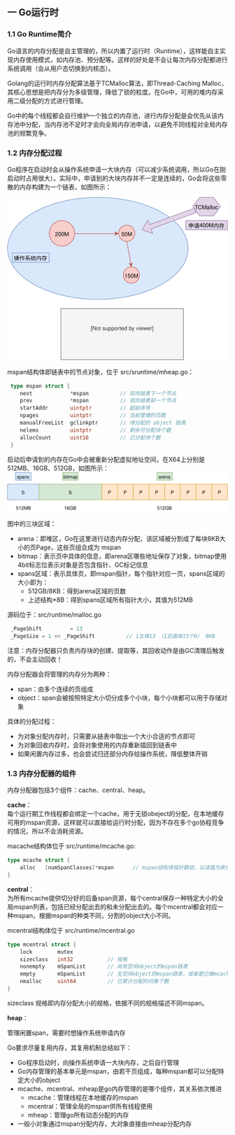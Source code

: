 ## 一 Go运行时

### 1.1 Go Runtime简介

Go语言的内存分配是自主管理的，所以内置了运行时（Runtime），这样能自主实现内存使用模式，如内存池、预分配等。这样的好处是不会让每次内存分配都进行系统调用（会从用户态切换到内核态）。  

Golang的运行时内存分配算法基于TCMalloc算法，即Thread-Caching Malloc，其核心思想是把内存分为多级管理，降低了锁的粒度。在Go中，可用的堆内存采用二级分配的方式进行管理。  

Go中的每个线程都会自行维护一个独立的内存池，进行内存分配是会优先从该内存池中分配，当内存池不足时才会向全局内存池申请，以避免不同线程对全局内存池的频繁竞争。  

### 1.2 内存分配过程

Go程序在启动时会从操作系统申请一大块内存（可以减少系统调用，所以Go在刚启动时占用很大）。实际中，申请到的大块内存并不一定是连续的，Go会将这些零散的内存构建为一个链表，如图所示： 

![](../images/go/08-02.svg)  

mspan结构体即链表中的节点对象，位于 src/sruntime/mheap.go：
```go
 type mspan struct {
    next            *mspan          // 双向链表下一个节点
    prev            *mspan          // 双向链表前一个节点
    startAddr       uintptr         // 起始序号
    npages          uintptr         // 当前管理的页数
    manualFreeList  gclinkptr       // 待分配的 object 链表
    nelems          uintptr         // 剩余可分配块个数
    allocCount      uint16          // 已分配块个数
 }
```

启动后申请到的内存在Go中会被重新分配虚拟地址空间，在X64上分别是 512MB、16GB、512GB，如图所示：   
![](../images/go/08-03.svg)

图中的三块区域：
- arena：即堆区，Go在这里进行动态内存分配，该区域被分割成了每块8KB大小的页Page，这些页组合成为 mspan
- bitmap：表示页中具体的信息，即arena区哪些地址保存了对象，bitmap使用4bit标志位表示对象是否包含指针、GC标记信息
- spans区域：表示具体页，即mspan指针，每个指针对应一页，spans区域的大小即为：
  - 512GB/8KB：得到arena区域的页数
  - 上述结构*8B：得到spans区域所有指针大小，其值为512MB

源码位于：src/runtime/malloc.go
```go
 _PageShift         = 13
 _PageSize = 1 << _PageShift          // 1左移13 （1后面有13个0） 8KB
```

注意：内存分配器只负责内存块的创建、提取等，其回收动作是由GC清理后触发的，不会主动回收！  

内存分配器会将管理的内存分为两种：
- span：由多个连续的页组成
- object：span会被按照特定大小切分成多个小块，每个小块都可以用于存储对象

具体的分配过程：
- 为对象分配内存时，只需要从链表中取出一个大小合适的节点即可
- 为对象回收内存时，会将对象使用的内存重新插回到链表中
- 如果闲置内存过多，也会尝试归还部分内存给操作系统，降低整体开销


### 1.3 内存分配器的组件

内存分配器包括3个组件：cache、central、heap。

**cache**：  
每个运行期工作线程都会绑定一个cache，用于无锁obeject的分配，在本地缓存可用的mspan资源，这样就可以直接给运行时分配，因为不存在多个go协程竞争的情况，所以不会消耗资源。  

macache结构体位于 src/runtime/mcache.go:
```go
type mcache struct {
    alloc   [numSpanClasses]*mspan      // mspan结构体指针数组，以该值为索引管理多个用于分配的span
}
```

**central**：  
为所有mcache提供切分好的后备span资源，每个central保存一种特定大小的全局mspan列表，包括已经分配出去的和未分配出去的。每个mcentral都会对应一种mspan，根据mspan的种类不同，分割的object大小不同。  

mcentral结构体位于 src/runtime/mcentral.go
```go
type mcentral struct {
    lock        mutex
    sizeclass   int32           // 规格
    nonempty    mSpanList       // 尚有空闲object的mspan链表
    empty       mSpanList       // 无空闲object的mspan链表，或者是已被mcache取走的mspan链表
    nmalloc     uint64          // 已累计分配的对象个数
}
```

sizeclass 规格即内存分配大小的规格，依据不同的规格描述不同mspan。

**heap**：  

管理闲置span，需要时想操作系统申请内存

Go要求尽量复用内存，其复用机制总结如下：
- Go程序启动时，向操作系统申请一大块内存，之后自行管理
- Go内存管理的基本单元是mspan，由若干页组成，每种mspan都可以分配特定大小的object
- mcache、mcentral、mheap是go内存管理的是哪个组件，其关系依次推进
  - mcache：管理线程在本地缓存的mspan
  - mcentral：管理全局的mspan供所有线程使用
  - mheap：管理go所有动态分配的内存
- 一般小对象通过mspan分配内存，大对象直接由mheap分配内存

